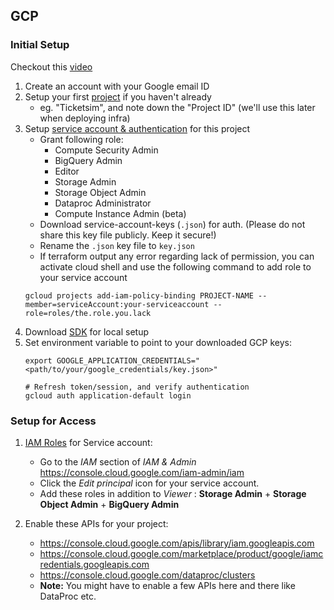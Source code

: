 ## GCP

### Initial Setup

Checkout this [video](https://www.youtube.com/watch?v=ae-CV2KfoN0&list=PL3MmuxUbc_hJed7dXYoJw8DoCuVHhGEQb&index=13)

1. Create an account with your Google email ID 
2. Setup your first [project](https://console.cloud.google.com/) if you haven't already
    * eg. "Ticketsim", and note down the "Project ID" (we'll use this later when deploying infra)
3. Setup [service account & authentication](https://console.cloud.google.com/iam-admin/serviceaccounts) for this project
    * Grant following role:
        * Compute Security Admin
        * BigQuery Admin
        * Editor
        * Storage Admin
        * Storage Object Admin
        * Dataproc Administrator
        * Compute Instance Admin (beta)
    * Download service-account-keys (`.json`) for auth. (Please do not share this key file publicly. Keep it secure!)
    * Rename the `.json` key file to `key.json`
    * If terraform output any error regarding lack of permission, you can activate cloud shell and use the following command to add role to your service account
   ```shell
   gcloud projects add-iam-policy-binding PROJECT-NAME --member=serviceAccount:your-serviceaccount --role=roles/the.role.you.lack
   ```
4. Download [SDK](https://cloud.google.com/sdk/docs/quickstart) for local setup
5. Set environment variable to point to your downloaded GCP keys:
   ```shell
   export GOOGLE_APPLICATION_CREDENTIALS="<path/to/your/google_credentials/key.json>"
   
   # Refresh token/session, and verify authentication
   gcloud auth application-default login
   ```
   
### Setup for Access

1. [IAM Roles](https://cloud.google.com/storage/docs/access-control/iam-roles) for Service account:
   * Go to the *IAM* section of *IAM & Admin* https://console.cloud.google.com/iam-admin/iam
   * Click the *Edit principal* icon for your service account.
   * Add these roles in addition to *Viewer* : **Storage Admin** + **Storage Object Admin** + **BigQuery Admin**
   
2. Enable these APIs for your project:
   * https://console.cloud.google.com/apis/library/iam.googleapis.com
   * https://console.cloud.google.com/marketplace/product/google/iamcredentials.googleapis.com
   * https://console.cloud.google.com/dataproc/clusters
   * **Note:** You might have to enable a few APIs here and there like DataProc etc.
